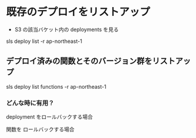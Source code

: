 # 既存のデプロイをリストアップ

* S3 の該当バケット内の deployments を見る



sls deploy list -r ap-northeast-1








## デプロイ済みの関数とそのバージョン群をリストアップ


sls deploy list functions -r ap-northeast-1








### どんな時に有用？

deployment をロールバックする場合


関数を ロールバックする場合
